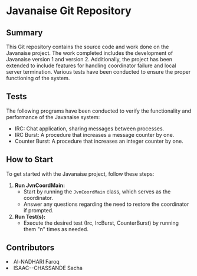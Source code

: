 <!DOCTYPE html>
<html lang="en">

<head>
    <title>Javanaise Git Repository</title>
</head>

<body>

<h1>Javanaise Git Repository</h1>

<h2>Summary</h2>

<p>This Git repository contains the source code and work done on the Javanaise project. The work completed includes the development of Javanaise version 1 and version 2. Additionally, the project has been extended to include features for handling coordinator failure and local server termination. Various tests have been conducted to ensure the proper functioning of the system.</p>

<h2>Tests</h2>


<p>The following programs have been conducted to verify the functionality and performance of the Javanaise system:</p>
<ul>
    <li>IRC: Chat application, sharing messages between processes.</li>
    <li>IRC Burst: A procedure that increases a message counter by one. </li>
    <li>Counter Burst: A procedure that increases an integer counter by one.</li>
</ul>




<h2>How to Start</h2>

<p>To get started with the Javanaise project, follow these steps:</p>

<ol>
    <li><strong>Run JvnCoordMain:</strong>
        <ul>
            <li>Start by running the <code>JvnCoordMain</code> class, which serves as the coordinator.</li>
            <li>Answer any questions regarding the need to restore the coordinator if prompted.</li>
        </ul>
    </li>
    <li><strong>Run Test(s):</strong>
        <ul>
            <li>Execute the desired test (Irc, IrcBurst, CounterBurst) by running them "n" times as needed.</li>
        </ul>
    </li>
</ol>


<h2>Contributors</h2>
<li> Al-NADHARI Faroq</li>
<li>ISAAC--CHASSANDE Sacha</li>
</body>

</html>
